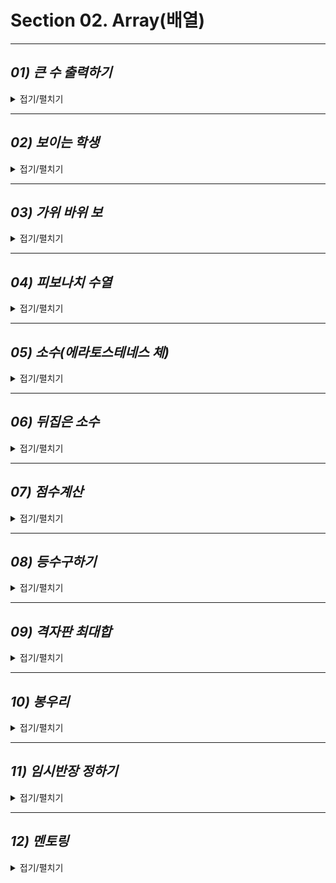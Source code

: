 
# Section 02. Array(배열)

***
## *01) 큰 수 출력하기*
<details>
<summary>접기/펼치기</summary>

N(1<=N<=100)개의 정수를 입력받아, 자신의 바로 앞 수보다 큰 수만 출력하는 프로그램을 작
성하세요.(첫 번째 수는 무조건 출력한다)

- **입력 설명**  
  첫 줄에 자연수 N이 주어지고, 그 다음 줄에 N개의 정수가 입력된다.


- **출력 설명**   
  자신의 바로 앞 수보다 큰 수만 한 줄로 출력한다.


- **입력 예제**   
  6
  7 3 9 5 6 12


- **출력 예제**  
  7 9 6 12
</details>

***
## *02) 보이는 학생*
<details>
<summary>접기/펼치기</summary>

선생님이 N명의 학생을 일렬로 세웠습니다.  
일렬로 서 있는 학생의 키가 앞에서부터 순서대로 주어질 때, 맨 앞에 서 있는 선생님이 볼 수 있는 학생의 수를 구하는 프로그램을 작성하세요.  
(어떤 학생이 자기 앞에 서 있는 학생들보다 크면 그 학생은 보이고, 작거나 같으면 보이지 않습니다.)

- **입력 설명**  
  첫 줄에 정수 N(5<=N<=100,000)이 입력된다.  
  그 다음줄에 N명의 학생의 키가 앞에서부터 순서대로 주어진다.


- **출력 설명**   
  선생님이 볼 수 있는 최대학생수를 출력한다.


- **입력 예제**   
  8
  130 135 148 140 145 150 150 153

- **출력 예제**
  5
</details>

***
## *03) 가위 바위 보*
<details>
<summary>접기/펼치기</summary>

A, B 두 사람이 가위바위보 게임을 합니다.  
총 N번의 게임을 하여 A가 이기면 A를 출력하고, B가 이기면 B를 출력합니다.  
비길 경우에는 D를 출력합니다.
가위, 바위, 보의 정보는 1:가위, 2:바위, 3:보로 정하겠습니다.  
예를 들어 N=5이면

| 회수    | 1   | 2   | 3   | 4   | 5   |
|--------|-----|-----|-----|-----|-----|
| A의 정보 | 2   | 2   | 3   | 1   | 3   |
| B의 정보 | 1   | 1   | 2   | 2   | 3   |
| 승자    | A   | B   | A   | B   | D   |

두 사람의 각 회의 가위, 바위, 보 정보가 주어지면 각 회를 누가 이겼는지 출력하는 프로그램을 작성하세요

- **입력 설명**  
  첫 번째 줄에 게임 횟수인 자연수 N(1<=N<=100)이 주어집니다.  
  두 번째 줄에는 A가 낸 가위, 바위, 보 정보가 N개 주어집니다.  
  세 번째 줄에는 B가 낸 가위, 바위, 보 정보가 N개 주어집니다.


- **출력 설명**   
  각 줄에 각 회의 승자를 출력합니다.  
  비겼을 경우는 D를 출력합니다.



- **입력 예제**   
  5  
  2 3 3 1 3  
  1 1 2 2 3


- **출력 예제**  
  A  
  B  
  A  
  B  
  D

</details>

***
## *04) 피보나치 수열*
<details>
<summary>접기/펼치기</summary>

1) 피보나키 수열을 출력한다. 피보나치 수열이란 앞의 2개의 수를 합하여 다음 숫자가 되는
   수열이다.
2) 입력은 피보나치 수열의 총 항의 수 이다. 만약 7이 입력되면 1 1 2 3 5 8 13을 출력하면
   된다.

- **입력 설명**  
  첫 줄에 총 항수 N(3<=N<=45)이 입력된다.


- **출력 설명**   
  첫 줄에 피보나치 수열을 출력합니다.


- **입력 예제**   
  10


- **출력 예제**  
  1 1 2 3 5 8 13 21 34 55

</details>

***
## *05) 소수(에라토스테네스 체)*
<details>
<summary>접기/펼치기</summary>

자연수 N이 입력되면 1부터 N까지의 소수의 개수를 출력하는 프로그램을 작성하세요.  
만약 20이 입력되면 1부터 20까지의 소수는 2, 3, 5, 7, 11, 13, 17, 19로 총 8개입니다.  
제한시간은 1초입니다.

- **입력 설명**    
  첫 줄에 자연수의 개수 N(2<=N<=200,000)이 주어집니다.


- **출력 설명**   
  첫 줄에 소수의 개수를 출력합니다.


- **입력 예제**   
  20


- **출력 예제**  
  8

</details>

***
## *06) 뒤집은 소수*
<details>
<summary>접기/펼치기</summary>

N개의 자연수가 입력되면 각 자연수를 뒤집은 후 그 뒤집은 수가 소수이면 그 소수를 출력하는 프로그램을 작성하세요.  
예를 들어 32를 뒤집으면 23이고, 23은 소수이다.  
그러면 23을 출력한다.  
단 910를 뒤집으면 19로 숫자화 해야 한다.  
첫 자리부터의 연속된 0은 무시한다.

- **입력 설명**  
  첫 줄에 자연수의 개수 N(3<=N<=100)이 주어지고, 그 다음 줄에 N개의 자연수가 주어진다.
  각 자연수의 크기는 100,000를 넘지 않는다.


- **출력 설명**   
  첫 줄에 뒤집은 소수를 출력합니다. 출력순서는 입력된 순서대로 출력합니다.


- **입력 예제**   
  9  
  32 55 62 20 250 370 200 30 100


- **출력 예제**  
  23 2 73 2 3

</details>

***
## *07) 점수계산*
<details>
<summary>접기/펼치기</summary>

OX 문제는 맞거나 틀린 두 경우의 답을 가지는 문제를 말한다.   
여러 개의 OX 문제로 만들어진 시험에서 연속적으로 답을 맞히는 경우에는 가산점을 주기 위해서 다음과 같이 점수 계산을 하기로 하였다.  
1번 문제가 맞는 경우에는 1점으로 계산한다.  
앞의 문제에 대해서는 답을 틀리다가 답이 맞는 처음 문제는 1점으로 계산한다.  
또한, 연속으로 문제의 답이 맞는 경우에서 두 번째 문제는 2점, 세 번째 문제는 3점, ..., K번째 문제는 K점으로 계산한다.  
틀린 문제는 0점으로 계산한다.
예를 들어, 아래와 같이 10 개의 OX 문제에서 답이 맞은 문제의 경우에는 1로 표시하고, 틀린 경우에는 0으로 표시하였을 때, 점수 계산은 아래 표와 같이 계산되어, 총 점수는 1+1+2+3+1+2=10 점이다.    
1 0 1 1 1 0 0 1 1 0

| 채점  | 1   | 0   | 1   | 1   | 1   | 0   | 0   | 1   | 1   | 0   |
|-----|-----|-----|-----|-----|-----|-----|-----|-----|-----|-----|
| 점수  | 1   | 0   | 1   | 2   | 3   | 0   | 0   | 1   | 2   | 0   |

채점 1 0 1 1 1 0 0 1 1 0
점수 1 0 1 2 3 0 0 1 2 0
시험문제의 채점 결과가 주어졌을 때, 총 점수를 계산하는 프로그램을 작성하시오.


- **입력 설명**  
  첫째 줄에 문제의 개수 N (1 ≤ N ≤ 100)이 주어진다.  
  둘째 줄에는 N개 문제의 채점 결과를 나타내는 0 혹은 1이 빈 칸을 사이에 두고 주어진다.  
  0은 문제의 답이 틀린 경우이고, 1은 문제의 답이 맞는 경우이다.


- **출력 설명**   
  첫째 줄에 입력에서 주어진 채점 결과에 대하여 가산점을 고려한 총 점수를 출력한다.


- **입력 예제**   
  10  
  1 0 1 1 1 0 0 1 1 0


- **출력 예제**  
  10

</details>

***
## *08) 등수구하기*
<details>
<summary>접기/펼치기</summary>

N명의 학생의 국어점수가 입력되면 각 학생의 등수를 입력된 순서대로 출력하는 프로그램을 작성하세요.  
같은 점수가 입력될 경우 높은 등수로 동일 처리한다.  
즉 가장 높은 점수가 92점인데 92점이 3명 존재하면 1등이 3명이고 그 다음 학생은 4등이 된다.


- **입력 설명**  
  첫 줄에 N(3<=N<=100)이 입력되고, 두 번째 줄에 국어점수를 의미하는 N개의 정수가 입력
  된다.


- **출력 설명**   
  입력된 순서대로 등수를 출력한다.


- **입력 예제**   
  5  
  87 89 92 100 76


- **출력 예제**  
  4 3 2 1 5

</details>

***
## *09) 격자판 최대합*
<details>
<summary>접기/펼치기</summary>

5*5 격자판에 아래롸 같이 숫자가 적혀있습니다.

| 10  | 13  | 10  | 12  | 15  |
|-----|-----|-----|-----|-----|
| 12  | 30  | 30  | 23  | 11  |
| 11  | 25  | 50  | 53  | 15  |
| 19  | 27  | 29  | 37  | 27  |
| 19  | 13  | 30  | 13  | 19  |

N*N의 격자판이 주어지면 각 행의 합, 각 열의 합, 두 대각선의 합 중 가 장 큰 합을 출력합
니다.

- **입력 설명**  
  첫 줄에 자연수 N이 주어진다.(2<=N<=50)
  두 번째 줄부터 N줄에 걸쳐 각 줄에 N개의 자연수가 주어진다.   
  각 자연수는 100을 넘지 않는다.


- **출력 설명**   
  최대합을 출력합니다.


- **입력 예제**   
  5  
  10 13 10 12 15  
  12 39 30 23 11  
  11 25 50 53 15  
  19 27 29 37 27  
  19 13 30 13 19


- **출력 예제**  
  155

</details>

***
## *10) 봉우리*
<details>
<summary>접기/펼치기</summary>

지도 정보가 N*N 격자판에 주어집니다.  
각 격자에는 그 지역의 높이가 쓰여있습니다.  
각 격자판의 숫자 중 자신의 상하좌우 숫자보다 큰 숫자는 봉우리 지역입니다.  
봉우리 지역이 몇 개 있는 지 알아내는 프로그램을 작성하세요.  
격자의 가장자리는 0으로 초기화 되었다고 가정한다.  
만약 N=5 이고, 격자판의 숫자가 다음과 같다면 봉우리의 개수는 10개입니다.

| 0   | 0   | 0   | 0   | 0   | 0   | 0   |
|-----|-----|-----|-----|-----|-----|-----|
| 0   | `5` | 3   | `7` | 2   | `3`   | 0   |
| 0   | 3   | `7`   | 1   | `6`   | 1   | 0   |
| 0   | `7`   | 2   | 5   | 3   | `4`   | 0   |
| 0   | 4   | 3   | `6`   | 4   | 1   | 0   |
| 0   | `8`   | 7   | 3   | `5`   | 2   | 0   |
| 0   | 0   | 0   | 0   | 0   | 0   | 0   |


- **입력 설명**  
  첫 줄에 자연수 N이 주어진다.(2<=N<=50)
  두 번째 줄부터 N줄에 걸쳐 각 줄에 N개의 자연수가 주어진다.  
  각 자연수는 100을 넘지 않는다.


- **출력 설명**   
  봉우리의 개수를 출력하세요.


- **입력 예제**   
  5  
  5 3 7 2 3  
  3 7 1 6 1  
  7 2 5 3 4  
  4 3 6 4 1  
  8 7 3 5 2


- **출력 예제**  
  10

</details>

***
## *11) 임시반장 정하기*
<details>
<summary>접기/펼치기</summary>

김갑동 선생님은 올해 6학년 1반 담임을 맡게 되었다.  
김갑동 선생님은 우선 임시로 반장을 정하고 학생들이 서로 친숙해진 후에 정식으로 선거를 통해 반장을 선출하려고 한다.  
그는 자기반 학생 중에서 1학년부터 5학년까지 지내오면서 한번이라도 같은 반이었던 사람이 가장 많은 학생을 임시 반장으로 정하려 한다.  
그래서 김갑동 선생님은 각 학생들이 1학년부터 5학년까지 몇 반에 속했었는지를 나타내는 표를 만들었다.  
예를 들어 학생 수가 5명일 때의 표를 살펴보자.

위 경우에 4번 학생을 보면 3번 학생과 2학년 때 같은 반이었고, 3번 학생 및 5번 학생과 3학년 때 같은 반이었으며, 2번 학생과는 4학년 때 같은 반이었음을 알 수 있다.  
그러므로 이 학급에서 4번 학생과 한번이라도 같은 반이었던 사람은 2번 학생, 3번 학생과 5번 학생으로 모두 3명이다.  
이 예에서 4번 학생이 전체 학생 중에서 같은 반이었던 학생 수가 제일 많으므로 임시 반장이 된다.
각 학생들이 1학년부터 5학년까지 속했던 반이 주어질 때, 임시 반장을 정하는 프로그램을 작성하시오

- **입력 설명**  
  첫째 줄에는 반의 학생 수를 나타내는 정수가 주어진다.  
  학생 수는 3 이상 1000 이하이다.  
  둘째 줄부터는 1번 학생부터 차례대로 각 줄마다 1학년부터 5학년까지 몇 반에 속했었는지를 나타내는 5개의 정수가 빈칸 하나를 사이에 두고 주어진다.  
  주어지는 정수는 모두 1 이상 9 이하의 정수이다.


- **출력 설명**   
  첫 줄에 임시 반장으로 정해진 학생의 번호를 출력한다.  
  단, 임시 반장이 될 수 있는 학생이 여러 명인 경우에는 그 중 가장 작은 번호만 출력한다.


- **입력 예제**   
  5  
  2 3 1 7 3  
  4 1 9 6 8  
  5 5 2 4 4  
  6 5 2 6 7  
  8 4 2 2 2


- **출력 예제**  
  4

</details>

***
## *12) 멘토링*
<details>
<summary>접기/펼치기</summary>

현수네 반 선생님은 반 학생들의 수학점수를 향상시키기 위해 멘토링 시스템을 만들려고 합니다.  
멘토링은 멘토(도와주는 학생)와 멘티(도움을 받는 학생)가 한 짝이 되어 멘토가 멘티의 수학공부를 도와주는 것입니다.  
선생님은 M번의 수학테스트 등수를 가지고 멘토와 멘티를 정합니다.  
만약 A학생이 멘토이고, B학생이 멘티가 되는 짝이 되었다면, A학생은 M번의 수학테스트에서 모두 B학생보다 등수가 앞서야 합니다.    
M번의 수학성적이 주어지면 멘토와 멘티가 되는 짝을 만들 수 있는 경우가 총 몇 가지 인지 출력하는 프로그램을 작성하세요.


- **입력 설명**  
  첫 번째 줄에 반 학생 수 N(1<=N<=20)과 M(1<=M<=10)이 주어진다.
  두 번째 줄부터 M개의 줄에 걸쳐 수학테스트 결과가 학생번호로 주어진다.  
  학생번호가 제일 앞에서부터 1등, 2등, ...N등 순으로 표현된다.  
  만약 한 줄에 N=4이고, 테스트 결과가 3 4 1 2로 입력되었다면 3번 학생이 1등, 4번 학생이 2등, 1번 학생이 3등, 2번 학생이 4등을 의미합니다.


- **출력 설명**   
  첫 번째 줄에 짝을 만들 수 있는 총 경우를 출력합니다.


- **입력 예제**   
  4 3  
  3 4 1 2  
  4 3 2 1  
  3 1 4 2


- **출력 예제**  
  3  
  (3, 1), (3, 2), (4, 2)와 같이 3가지 경우의 (멘토, 멘티) 짝을 만들 수 있다.


</details>
